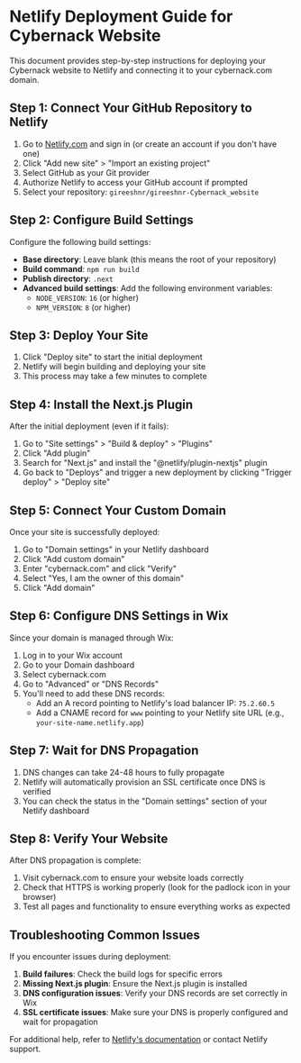 # Netlify Deployment Guide for Cybernack Website

This document provides step-by-step instructions for deploying your Cybernack website to Netlify and connecting it to your cybernack.com domain.

## Step 1: Connect Your GitHub Repository to Netlify

1. Go to [Netlify.com](https://netlify.com) and sign in (or create an account if you don't have one)
2. Click "Add new site" > "Import an existing project"
3. Select GitHub as your Git provider
4. Authorize Netlify to access your GitHub account if prompted
5. Select your repository: `gireeshnr/gireeshnr-Cybernack_website`

## Step 2: Configure Build Settings

Configure the following build settings:

- **Base directory**: Leave blank (this means the root of your repository)
- **Build command**: `npm run build`
- **Publish directory**: `.next`
- **Advanced build settings**: Add the following environment variables:
  - `NODE_VERSION`: `16` (or higher)
  - `NPM_VERSION`: `8` (or higher)

## Step 3: Deploy Your Site

1. Click "Deploy site" to start the initial deployment
2. Netlify will begin building and deploying your site
3. This process may take a few minutes to complete

## Step 4: Install the Next.js Plugin

After the initial deployment (even if it fails):

1. Go to "Site settings" > "Build & deploy" > "Plugins"
2. Click "Add plugin"
3. Search for "Next.js" and install the "@netlify/plugin-nextjs" plugin
4. Go back to "Deploys" and trigger a new deployment by clicking "Trigger deploy" > "Deploy site"

## Step 5: Connect Your Custom Domain

Once your site is successfully deployed:

1. Go to "Domain settings" in your Netlify dashboard
2. Click "Add custom domain"
3. Enter "cybernack.com" and click "Verify"
4. Select "Yes, I am the owner of this domain"
5. Click "Add domain"

## Step 6: Configure DNS Settings in Wix

Since your domain is managed through Wix:

1. Log in to your Wix account
2. Go to your Domain dashboard
3. Select cybernack.com
4. Go to "Advanced" or "DNS Records"
5. You'll need to add these DNS records:
   - Add an A record pointing to Netlify's load balancer IP: `75.2.60.5`
   - Add a CNAME record for `www` pointing to your Netlify site URL (e.g., `your-site-name.netlify.app`)

## Step 7: Wait for DNS Propagation

1. DNS changes can take 24-48 hours to fully propagate
2. Netlify will automatically provision an SSL certificate once DNS is verified
3. You can check the status in the "Domain settings" section of your Netlify dashboard

## Step 8: Verify Your Website

After DNS propagation is complete:

1. Visit cybernack.com to ensure your website loads correctly
2. Check that HTTPS is working properly (look for the padlock icon in your browser)
3. Test all pages and functionality to ensure everything works as expected

## Troubleshooting Common Issues

If you encounter issues during deployment:

1. **Build failures**: Check the build logs for specific errors
2. **Missing Next.js plugin**: Ensure the Next.js plugin is installed
3. **DNS configuration issues**: Verify your DNS records are set correctly in Wix
4. **SSL certificate issues**: Make sure your DNS is properly configured and wait for propagation

For additional help, refer to [Netlify's documentation](https://docs.netlify.com/) or contact Netlify support.
